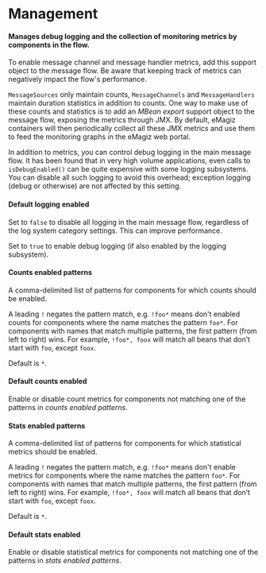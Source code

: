 # Management
#### Manages debug logging and the collection of monitoring metrics by components in the flow.
To enable message channel and message handler metrics, add this support object to the message flow. Be aware that keeping track of metrics can negatively impact the flow's performance.

<code>MessageSources</code> only maintain counts, <code>MessageChannels</code> and <code>MessageHandlers</code> maintain duration statistics in addition to counts. One way to make use of these counts and statistics is to add an <i>MBean export</i> support object to the message flow, exposing the metrics through JMX. By default, eMagiz containers will then periodically collect all these JMX metrics and use them to feed the monitoring graphs in the eMagiz web portal.

In addition to metrics, you can control debug logging in the main message flow. It has been found that in very high volume applications, even calls to <code>isDebugEnabled()</code> can be quite expensive with some logging subsystems. You can disable all such logging to avoid this overhead; exception logging (debug or otherwise) are not affected by this setting.

#### Default logging enabled
Set to <code>false</code> to disable all logging in the main message flow, regardless of the log system category settings. This can improve performance.

Set to <code>true</code> to enable debug logging (if also enabled by the logging subsystem).

#### Counts enabled patterns
A comma-delimited list of patterns for components for which counts should be enabled.

A leading <code>!</code> negates the pattern match, e.g. <code>!foo*</code> means don't enabled counts for components where the name matches the pattern <code>foo*</code>. For components with names that match multiple patterns, the first pattern (from left to right) wins. For example, <code>!foo*, foox</code> will match all beans that don’t start with <code>foo</code>, except <code>foox</code>.

Default is <code>*</code>.

#### Default counts enabled
Enable or disable count metrics for components not matching one of the patterns in <i>counts enabled patterns</i>.

#### Stats enabled patterns
A comma-delimited list of patterns for components for which statistical metrics should be enabled.

A leading <code>!</code> negates the pattern match, e.g. <code>!foo*</code> means don't enable metrics for components where the name matches the pattern <code>foo*</code>. For components with names that match multiple patterns, the first pattern (from left to right) wins. For example, <code>!foo*, foox</code> will match all beans that don’t start with <code>foo</code>, except <code>foox</code>.

Default is <code>*</code>.

#### Default stats enabled
Enable or disable statistical metrics for components not matching one of the patterns in <i>stats enabled patterns</i>.

